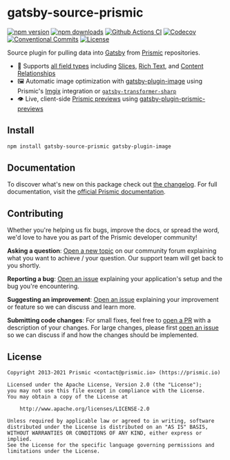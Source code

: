 # gatsby-source-prismic

[![npm version][npm-version-src]][npm-version-href]
[![npm downloads][npm-downloads-src]][npm-downloads-href]
[![Github Actions CI][github-actions-ci-src]][github-actions-ci-href]
[![Codecov][codecov-src]][codecov-href]
[![Conventional Commits][conventional-commits-src]][conventional-commits-href]
[![License][license-src]][license-href]

Source plugin for pulling data into [Gatsby][gatsby] from [Prismic][prismic] repositories.

- 🍱 Supports [all field types][prismic-fields] including [Slices][prismic-slices], [Rich Text][prismic-rich-text], and [Content Relationships][prismic-link]
- 🖼 Automatic image optimization with [gatsby-plugin-image][gatsby-plugin-image] using Prismic's [Imgix] integration or [`gatsby-transformer-sharp`][gatsby-transformer-sharp]
- 👁 Live, client-side [Prismic previews][prismic-previews] using [gatsby-plugin-prismic-previews][gatsby-plugin-prismic-previews]

## Install

```bash
npm install gatsby-source-prismic gatsby-plugin-image
```

## Documentation

To discover what's new on this package check out [the changelog][changelog]. For full documentation, visit the [official Prismic documentation][prismic-docs].

## Contributing

Whether you're helping us fix bugs, improve the docs, or spread the word, we'd love to have you as part of the Prismic developer community!

**Asking a question**: [Open a new topic][forum-question] on our community forum explaining what you want to achieve / your question. Our support team will get back to you shortly.

**Reporting a bug**: [Open an issue][repo-bug-report] explaining your application's setup and the bug you're encountering.

**Suggesting an improvement**: [Open an issue][repo-feature-request] explaining your improvement or feature so we can discuss and learn more.

**Submitting code changes**: For small fixes, feel free to [open a PR][repo-pull-requests] with a description of your changes. For large changes, please first [open an issue][repo-feature-request] so we can discuss if and how the changes should be implemented.

## License

```
Copyright 2013-2021 Prismic <contact@prismic.io> (https://prismic.io)

Licensed under the Apache License, Version 2.0 (the "License");
you may not use this file except in compliance with the License.
You may obtain a copy of the License at

    http://www.apache.org/licenses/LICENSE-2.0

Unless required by applicable law or agreed to in writing, software
distributed under the License is distributed on an "AS IS" BASIS,
WITHOUT WARRANTIES OR CONDITIONS OF ANY KIND, either express or implied.
See the License for the specific language governing permissions and
limitations under the License.
```

<!-- Links -->

[prismic]: https://prismic.io
[gatsby]: https://www.gatsbyjs.com/
[prismic-slices]: https://prismic.io/docs/core-concepts/slices
[gatsby-plugin-image]: https://www.gatsbyjs.com/plugins/gatsby-plugin-image/
[gatsby-plugin-prismic-previews]: https://github.com/prismicio/gatsby/packages/gatsby-plugin-prismic-previews
[gatsby-transformer-sharp]: https://www.gatsbyjs.com/plugins/gatsby-transformer-sharp/
[imgix]: https://imgix.com/
[prismic-previews]: https://prismic.io/docs/core-concepts/preview-setup
[prismic-fields]: https://prismic.io/docs/core-concepts#fields
[prismic-rich-text]: https://prismic.io/docs/core-concepts/rich-text-title
[prismic-link]: https://prismic.io/docs/core-concepts/link-content-relationship

<!-- TODO: Replace link with a more useful one if available -->

[prismic-docs]: https://prismic.io/docs/technologies/gatsby
[changelog]: https://github.com/prismicio/gatsby/CHANGELOG.md

<!-- TODO: Replace link with a more useful one if available -->

[forum-question]: https://community.prismic.io
[repo-bug-report]: https://github.com/prismicio/gatsby/issues/new?assignees=&labels=bug&template=bug_report.md&title=
[repo-feature-request]: https://github.com/prismicio/gatsby/issues/new?assignees=&labels=enhancement&template=feature_request.md&title=
[repo-pull-requests]: https://github.com/prismicio/gatsby/pulls

<!-- Badges -->

[npm-version-src]: https://img.shields.io/npm/v/gatsby-source-prismic/latest.svg
[npm-version-href]: https://npmjs.com/package/gatsby-source-prismic
[npm-downloads-src]: https://img.shields.io/npm/dm/gatsby-source-prismic.svg
[npm-downloads-href]: https://npmjs.com/package/gatsby-source-prismic
[github-actions-ci-src]: https://github.com/prismicio/gatsby/workflows/ci/badge.svg
[github-actions-ci-href]: https://github.com/prismicio/gatsby/actions?query=workflow%3Aci
[codecov-src]: https://img.shields.io/codecov/c/github/prismicio/gatsby.svg
[codecov-href]: https://codecov.io/gh/prismicio/gatsby
[conventional-commits-src]: https://img.shields.io/badge/Conventional%20Commits-1.0.0-yellow.svg
[conventional-commits-href]: https://conventionalcommits.org
[license-src]: https://img.shields.io/npm/l/gatsby-source-prismic.svg
[license-href]: https://npmjs.com/package/gatsby-source-prismic
